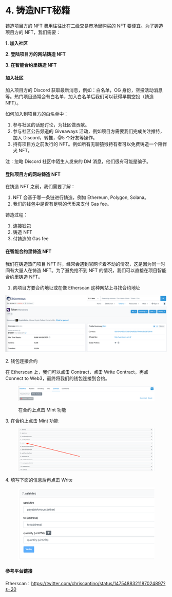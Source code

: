 # 4. 铸造NFT秘籍

铸造项目方的 NFT 费用往往比在二级交易市场里购买的 NFT 要便宜。为了铸造项目方的 NFT，我们需要：

**1. 加入社区**

**2. 登陆项目方的网站铸造 NFT**

**3. 在智能合约里铸造 NFT**

#### 加入社区

加入项目方的 Discord 获取最新消息，例如：白名单，OG 身份，空投活动消息等。热门项目通常会有白名单，加入白名单后我们可以获得早期空投（铸造 NFT）。

如何加入到项目方的白名单中：

1. 参与社区的话题讨论，为社区做贡献。
2. 参与社区公告频道的 Giveaways 活动，例如项目方需要我们完成关注推特，加入 Discord，转推，@5 个好友等操作。
3. 持有项目方之前发行的 NFT。例如所有无聊猿猴持有者可以免费铸造一个陪伴犬 NFT。

注：忽略 Discord 社区中陌生人发来的 DM 消息，他们很有可能是骗子。

#### 登陆项目方的网站铸造 NFT

在铸造 NFT 之前，我们需要了解：

1. NFT 会基于哪一条链进行铸造，例如 Ethereum, Polygon, Solana。
2. 我们的钱包中是否有足够的代币来支付 Gas fee。

铸造过程：

1. 连接钱包
2. 铸造 NFT
3. 付铸造的 Gas fee

#### 在智能合约里铸造 NFT

我们在铸造热门项目 NFT 时，经常会遇到官网卡着不动的情况，这是因为同一时间有大量人在铸造 NFT。为了避免抢不到 NFT 的情况，我们可以直接在项目智能合约里铸造 NFT。

1. 向项目方要合约地址或在像 Etherscan 这种网站上寻找合约地址

![PNG](images/Etherscan.png)

2\. 钱包连接合约

在 Etherscan 上，我们可以点击 Contract，点击 Write Contract，再点 Connect to Web3，最终将我们的钱包连接到合约。

<figure><img src="images/ConnecttoWeb3.png" alt=""><figcaption><p>在合约上点击 Mint 功能</p></figcaption></figure>

3\. 在合约上点击 Mint 功能

<figure><img src="images/Mint.png" alt=""><figcaption></figcaption></figure>

4\. 填写下面的信息后再点击 Write

<figure><img src="images/Write.png" alt=""><figcaption></figcaption></figure>

#### 参考平台链接

Etherscan：https://twitter.com/chriscantino/status/1475488321187024897?s=20
